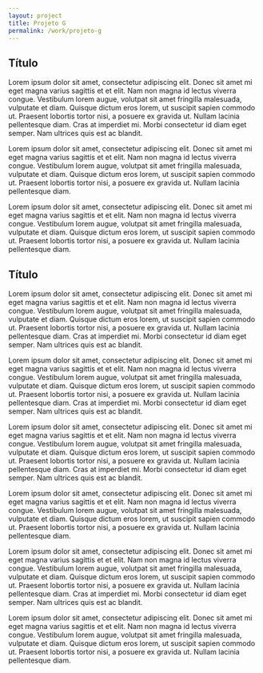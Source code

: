 ```yaml
---
layout: project
title: Projeto G
permalink: /work/projeto-g
---
```


<section>
	<h2>Título</h2>
	<p>
		Lorem ipsum dolor sit amet, consectetur adipiscing elit. Donec sit amet mi eget magna varius sagittis et et elit. Nam non magna id lectus viverra congue. Vestibulum lorem augue, volutpat sit amet fringilla malesuada, vulputate et diam. Quisque dictum eros lorem, ut suscipit sapien commodo ut. Praesent lobortis tortor nisi, a posuere ex gravida ut. Nullam lacinia pellentesque diam. Cras at imperdiet mi. Morbi consectetur id diam eget semper. Nam ultrices quis est ac blandit.
	</p>
	<p>
		Lorem ipsum dolor sit amet, consectetur adipiscing elit. Donec sit amet mi eget magna varius sagittis et et elit. Nam non magna id lectus viverra congue. Vestibulum lorem augue, volutpat sit amet fringilla malesuada, vulputate et diam. Quisque dictum eros lorem, ut suscipit sapien commodo ut. Praesent lobortis tortor nisi, a posuere ex gravida ut. Nullam lacinia pellentesque diam.
	</p>
	<p>
		Lorem ipsum dolor sit amet, consectetur adipiscing elit. Donec sit amet mi eget magna varius sagittis et et elit. Nam non magna id lectus viverra congue. Vestibulum lorem augue, volutpat sit amet fringilla malesuada, vulputate et diam. Quisque dictum eros lorem, ut suscipit sapien commodo ut. Praesent lobortis tortor nisi, a posuere ex gravida ut. Nullam lacinia pellentesque diam.
	</p>
</section>

<section class="bleeding">
	<h2>Título</h2>
	<p>
		Lorem ipsum dolor sit amet, consectetur adipiscing elit. Donec sit amet mi eget magna varius sagittis et et elit. Nam non magna id lectus viverra congue. Vestibulum lorem augue, volutpat sit amet fringilla malesuada, vulputate et diam. Quisque dictum eros lorem, ut suscipit sapien commodo ut. Praesent lobortis tortor nisi, a posuere ex gravida ut. Nullam lacinia pellentesque diam. Cras at imperdiet mi. Morbi consectetur id diam eget semper. Nam ultrices quis est ac blandit.
	</p>
	<p>
		Lorem ipsum dolor sit amet, consectetur adipiscing elit. Donec sit amet mi eget magna varius sagittis et et elit. Nam non magna id lectus viverra congue. Vestibulum lorem augue, volutpat sit amet fringilla malesuada, vulputate et diam. Quisque dictum eros lorem, ut suscipit sapien commodo ut. Praesent lobortis tortor nisi, a posuere ex gravida ut. Nullam lacinia pellentesque diam. Cras at imperdiet mi. Morbi consectetur id diam eget semper. Nam ultrices quis est ac blandit.
	</p>
</section>

<section>
	<p>
		Lorem ipsum dolor sit amet, consectetur adipiscing elit. Donec sit amet mi eget magna varius sagittis et et elit. Nam non magna id lectus viverra congue. Vestibulum lorem augue, volutpat sit amet fringilla malesuada, vulputate et diam. Quisque dictum eros lorem, ut suscipit sapien commodo ut. Praesent lobortis tortor nisi, a posuere ex gravida ut. Nullam lacinia pellentesque diam. Cras at imperdiet mi. Morbi consectetur id diam eget semper. Nam ultrices quis est ac blandit.
	</p>
	<p>
		Lorem ipsum dolor sit amet, consectetur adipiscing elit. Donec sit amet mi eget magna varius sagittis et et elit. Nam non magna id lectus viverra congue. Vestibulum lorem augue, volutpat sit amet fringilla malesuada, vulputate et diam. Quisque dictum eros lorem, ut suscipit sapien commodo ut. Praesent lobortis tortor nisi, a posuere ex gravida ut. Nullam lacinia pellentesque diam.
	</p>
</section>

<section>
	<p>
		Lorem ipsum dolor sit amet, consectetur adipiscing elit. Donec sit amet mi eget magna varius sagittis et et elit. Nam non magna id lectus viverra congue. Vestibulum lorem augue, volutpat sit amet fringilla malesuada, vulputate et diam. Quisque dictum eros lorem, ut suscipit sapien commodo ut. Praesent lobortis tortor nisi, a posuere ex gravida ut. Nullam lacinia pellentesque diam. Cras at imperdiet mi. Morbi consectetur id diam eget semper. Nam ultrices quis est ac blandit.
	</p>
	<p>
		Lorem ipsum dolor sit amet, consectetur adipiscing elit. Donec sit amet mi eget magna varius sagittis et et elit. Nam non magna id lectus viverra congue. Vestibulum lorem augue, volutpat sit amet fringilla malesuada, vulputate et diam. Quisque dictum eros lorem, ut suscipit sapien commodo ut. Praesent lobortis tortor nisi, a posuere ex gravida ut. Nullam lacinia pellentesque diam.
	</p>